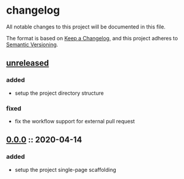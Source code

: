 # changelog

All notable changes to this project will be documented in this file.

The format is based on [Keep a Changelog][changelog],
and this project adheres to [Semantic Versioning][semver].

## [unreleased]

### added

- setup the project directory structure

### fixed

- fix the workflow support for external pull request

## [0.0.0] :: 2020-04-14

### added

- setup the project single-page scaffolding

[0.0.0]: https://github.com/rvtr/rvtr-app-campsite/tree/0.0.0 '0.0.0'
[changelog]: https://keepachangelog.com/en/1.0.0/ 'keep a changelog'
[semver]: https://semver.org/spec/v2.0.0.html 'semantic versioning'
[unreleased]: https://github.com/rvtr/rvtr-app-campsite/tree/master 'unreleased'
